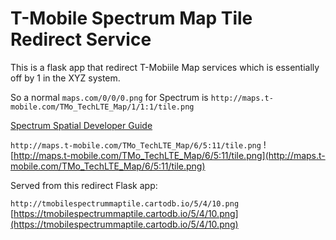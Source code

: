 # T-Mobile Spectrum Map Tile Redirect Service

This is a flask app that redirect T-Mobiile Map services which is essentially off by 1 in the XYZ system. 

So a normal `maps.com/0/0/0.png` for Spectrum is  `http://maps.t-mobile.com/TMo_TechLTE_Map/1/1:1/tile.png`

[Spectrum Spatial Developer Guide](http://support.pb.com/help/spectrum/9.0/pdf/en/Spectrum_9.0_SpatialDeveloperGuide.pdf)




`http://maps.t-mobile.com/TMo_TechLTE_Map/6/5:11/tile.png`
![http://maps.t-mobile.com/TMo_TechLTE_Map/6/5:11/tile.png](http://maps.t-mobile.com/TMo_TechLTE_Map/6/5:11/tile.png)

Served from this redirect Flask app:

`http://tmobilespectrummaptile.cartodb.io/5/4/10.png`
[https://tmobilespectrummaptile.cartodb.io/5/4/10.png](https://tmobilespectrummaptile.cartodb.io/5/4/10.png)



